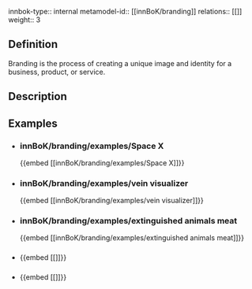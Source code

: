 
innbok-type:: internal
metamodel-id:: [[innBoK/branding]]
relations:: [[]]
weight:: 3

## Definition
Branding is the process of creating a unique image and identity for a business, product, or service.
## Description
## Examples
- ### innBoK/branding/examples/Space X
	{{embed [[innBoK/branding/examples/Space X]]}}
- ### innBoK/branding/examples/vein visualizer
	{{embed [[innBoK/branding/examples/vein visualizer]]}}
- ### innBoK/branding/examples/extinguished animals meat
	{{embed [[innBoK/branding/examples/extinguished animals meat]]}}
- ### 
	{{embed [[]]}}
- ### 
	{{embed [[]]}}


